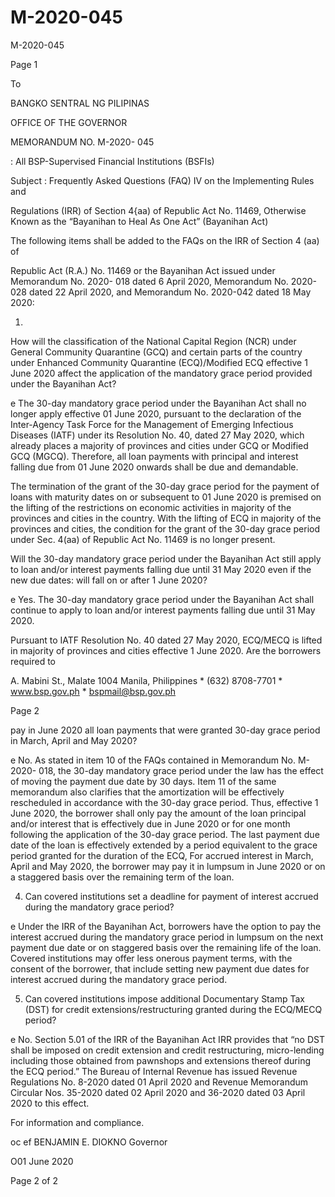 # M-2020-045

M-2020-045

Page 1

To

BANGKO SENTRAL NG PILIPINAS

OFFICE OF THE GOVERNOR

MEMORANDUM NO. M-2020- 045

: All BSP-Supervised Financial Institutions (BSFIs)

Subject : Frequently Asked Questions (FAQ) IV on the Implementing Rules and

Regulations (IRR) of Section 4{aa) of Republic Act No. 11469, Otherwise Known as the “Bayanihan to Heal As One Act” (Bayanihan Act)

The following items shall be added to the FAQs on the IRR of Section 4 (aa) of

Republic Act (R.A.) No. 11469 or the Bayanihan Act issued under Memorandum No. 2020- 018 dated 6 April 2020, Memorandum No. 2020-028 dated 22 April 2020, and Memorandum No. 2020-042 dated 18 May 2020:

1.

How will the classification of the National Capital Region (NCR) under General Community Quarantine (GCQ) and certain parts of the country under Enhanced Community Quarantine (ECQ)/Modified ECQ effective 1 June 2020 affect the application of the mandatory grace period provided under the Bayanihan Act?

e The 30-day mandatory grace period under the Bayanihan Act shall no longer apply effective 01 June 2020, pursuant to the declaration of the Inter-Agency Task Force for the Management of Emerging Infectious Diseases (IATF) under its Resolution No. 40, dated 27 May 2020, which already places a majority of provinces and cities under GCQ or Modified GCQ (MGCQ). Therefore, all loan payments with principal and interest falling due from 01 June 2020 onwards shall be due and demandable.

The termination of the grant of the 30-day grace period for the payment of loans with maturity dates on or subsequent to 01 June 2020 is premised on the lifting of the restrictions on economic activities in majority of the provinces and cities in the country. With the lifting of ECQ in majority of the provinces and cities, the condition for the grant of the 30-day grace period under Sec. 4(aa) of Republic Act No. 11469 is no longer present.

Will the 30-day mandatory grace period under the Bayanihan Act still apply to loan and/or interest payments falling due until 31 May 2020 even if the new due dates: will fall on or after 1 June 2020?

e Yes. The 30-day mandatory grace period under the Bayanihan Act shall continue to apply to loan and/or interest payments falling due until 31 May 2020.

Pursuant to IATF Resolution No. 40 dated 27 May 2020, ECQ/MECQ is lifted in majority of provinces and cities effective 1 June 2020. Are the borrowers required to

A. Mabini St., Malate 1004 Manila, Philippines * (632) 8708-7701 * www.bsp.gov.ph * bspmail@bsp.gov.ph

Page 2

pay in June 2020 all loan payments that were granted 30-day grace period in March, April and May 2020?

e No. As stated in item 10 of the FAQs contained in Memorandum No. M-2020- 018, the 30-day mandatory grace period under the law has the effect of moving the payment due date by 30 days. Item 11 of the same memorandum also clarifies that the amortization will be effectively rescheduled in accordance with the 30-day grace period. Thus, effective 1 June 2020, the borrower shall only pay the amount of the loan principal and/or interest that is effectively due in June 2020 or for one month following the application of the 30-day grace period. The last payment due date of the loan is effectively extended by a period equivalent to the grace period granted for the duration of the ECQ, For accrued interest in March, April and May 2020, the borrower may pay it in lumpsum in June 2020 or on a staggered basis over the remaining term of the loan.

4. Can covered institutions set a deadline for payment of interest accrued during the mandatory grace period?

e Under the IRR of the Bayanihan Act, borrowers have the option to pay the interest accrued during the mandatory grace period in lumpsum on the next payment due date or on staggered basis over the remaining life of the loan. Covered institutions may offer less onerous payment terms, with the consent of the borrower, that include setting new payment due dates for interest accrued during the mandatory grace period.

5. Can covered institutions impose additional Documentary Stamp Tax (DST) for credit extensions/restructuring granted during the ECQ/MECQ period?

e No. Section 5.01 of the IRR of the Bayanihan Act IRR provides that “no DST shall be imposed on credit extension and credit restructuring, micro-lending including those obtained from pawnshops and extensions thereof during the ECQ period.” The Bureau of Internal Revenue has issued Revenue Regulations No. 8-2020 dated 01 April 2020 and Revenue Memorandum Circular Nos. 35-2020 dated 02 April 2020 and 36-2020 dated 03 April 2020 to this effect.

For information and compliance.

oc ef BENJAMIN E. DIOKNO Governor

O01 June 2020

Page 2 of 2